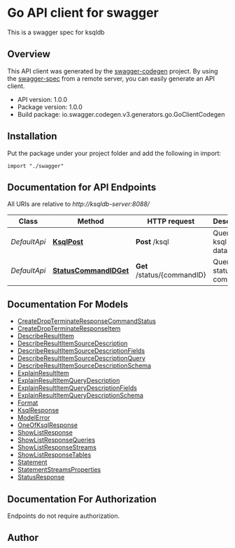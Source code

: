 # Go API client for swagger

This is a swagger spec for ksqldb

## Overview
This API client was generated by the [swagger-codegen](https://github.com/swagger-api/swagger-codegen) project.  By using the [swagger-spec](https://github.com/swagger-api/swagger-spec) from a remote server, you can easily generate an API client.

- API version: 1.0.0
- Package version: 1.0.0
- Build package: io.swagger.codegen.v3.generators.go.GoClientCodegen

## Installation
Put the package under your project folder and add the following in import:
```golang
import "./swagger"
```

## Documentation for API Endpoints

All URIs are relative to *http://ksqldb-server:8088/*

Class | Method | HTTP request | Description
------------ | ------------- | ------------- | -------------
*DefaultApi* | [**KsqlPost**](docs/DefaultApi.md#ksqlpost) | **Post** /ksql | Query the ksql database
*DefaultApi* | [**StatusCommandIDGet**](docs/DefaultApi.md#statuscommandidget) | **Get** /status/{commandID} | Query the status of a command

## Documentation For Models

 - [CreateDropTerminateResponseCommandStatus](docs/CreateDropTerminateResponseCommandStatus.md)
 - [CreateDropTerminateResponseItem](docs/CreateDropTerminateResponseItem.md)
 - [DescribeResultItem](docs/DescribeResultItem.md)
 - [DescribeResultItemSourceDescription](docs/DescribeResultItemSourceDescription.md)
 - [DescribeResultItemSourceDescriptionFields](docs/DescribeResultItemSourceDescriptionFields.md)
 - [DescribeResultItemSourceDescriptionQuery](docs/DescribeResultItemSourceDescriptionQuery.md)
 - [DescribeResultItemSourceDescriptionSchema](docs/DescribeResultItemSourceDescriptionSchema.md)
 - [ExplainResultItem](docs/ExplainResultItem.md)
 - [ExplainResultItemQueryDescription](docs/ExplainResultItemQueryDescription.md)
 - [ExplainResultItemQueryDescriptionFields](docs/ExplainResultItemQueryDescriptionFields.md)
 - [ExplainResultItemQueryDescriptionSchema](docs/ExplainResultItemQueryDescriptionSchema.md)
 - [Format](docs/Format.md)
 - [KsqlResponse](docs/KsqlResponse.md)
 - [ModelError](docs/ModelError.md)
 - [OneOfKsqlResponse](docs/OneOfKsqlResponse.md)
 - [ShowListResponse](docs/ShowListResponse.md)
 - [ShowListResponseQueries](docs/ShowListResponseQueries.md)
 - [ShowListResponseStreams](docs/ShowListResponseStreams.md)
 - [ShowListResponseTables](docs/ShowListResponseTables.md)
 - [Statement](docs/Statement.md)
 - [StatementStreamsProperties](docs/StatementStreamsProperties.md)
 - [StatusResponse](docs/StatusResponse.md)

## Documentation For Authorization
 Endpoints do not require authorization.


## Author


